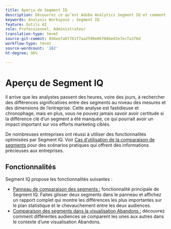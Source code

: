 ```yaml
---
title: Aperçu de Segment IQ
description: Découvrez ce qu’est Adobe Analytics Segment IQ et comment il peut aider votre entreprise.
keywords: Analysis Workspace ; Segment IQ
feature: Outils AI
role: Professionnel, Administrateur
translation-type: tm+mt
source-git-commit: 894ee7a8f761f7aa2590e06708be82e7ecfa3f6d
workflow-type: tm+mt
source-wordcount: '162'
ht-degree: 96%

---
```



# Aperçu de Segment IQ

Il arrive que les analystes passent des heures, voire des jours, à rechercher des différences significatives entre des segments au niveau des mesures et des dimensions de l’entreprise. Cette analyse est fastidieuse et chronophage, mais en plus, vous ne pouvez jamais savoir avoir certitude si la différence clé d’un segment a été manquée, ce qui pourrait avoir un impact important sur vos efforts marketing ciblés.

De nombreuses entreprises ont réussi à utiliser des fonctionnalités optimisées par Segment IQ. Voir [Cas d’utilisation de la comparaison de segments](c-panels/c-segment-comparison/segment-compare-use-cases.md) pour des scénarios pratiques qui offrent des informations précieuses aux entreprises.

## Fonctionnalités

Segment IQ propose les fonctionnalités suivantes :

* [Panneau de comparaison des segments :](c-panels/c-segment-comparison/segment-comparison.md) fonctionnalité principale de Segment IQ. Faites glisser deux segments dans le panneau et affichez un rapport complet qui montre les différences les plus importantes sur le plan statistique et le chevauchement entre les deux audiences.
* [Comparaison des segments dans la visualisation Abandons :](visualizations/fallout/compare-segments-fallout.md) découvrez comment différentes audiences se comparent les unes aux autres dans le contexte d’une visualisation Abandons.
